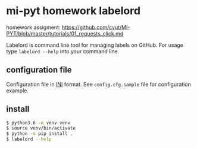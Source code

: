 # mi-pyt homework labelord

homework assigment:
https://github.com/cvut/MI-PYT/blob/master/tutorials/01_requests_click.md

Labelord is command line tool for managing labels on GitHub.
For usage type `labelord --help` into your command line.

## configuration file

Configuration file in [INI](https://en.wikipedia.org/wiki/INI_file) format.
See `config.cfg.sample` file for configuration example.

## install

```bash
$ python3.6 -m venv venv
$ source venv/bin/activate
$ python -m pip install .
$ labelord --help
```
